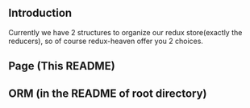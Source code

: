 ## Introduction

Currently we have 2 structures to organize our redux store(exactly the reducers),
so of course redux-heaven offer you 2 choices.

## Page (This README)


## ORM (in the README of root directory)